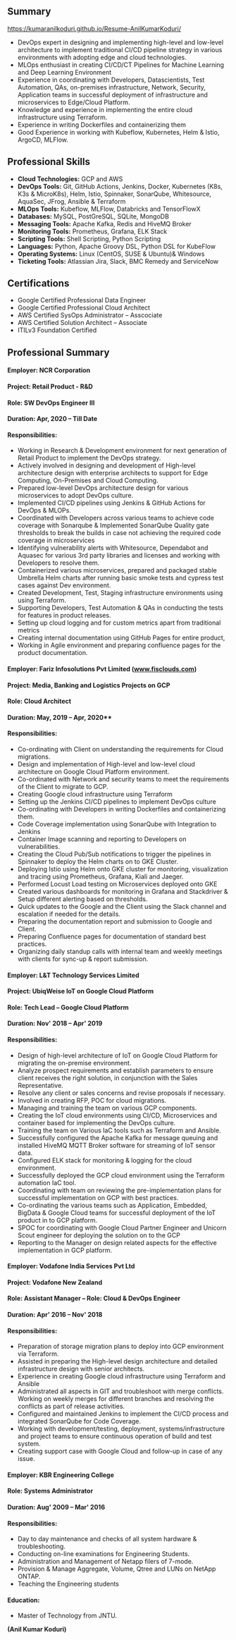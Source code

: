 ## Summary

https://kumaranilkoduri.github.io/Resume-AnilKumarKoduri/

* DevOps expert in designing and implementing high-level and low-level architecture to implement traditional CI/CD pipeline strategy in various environments with adopting edge and cloud technologies.
* MLOps enthusiast in creating CI/CD/CT Pipelines for Machine Learning and Deep Learning Environment
* Experience in coordinating with Developers, Datascientists, Test Automation, QAs, on-premises infrastructure, Network, Security, Application teams in successful deployment of infrastructure and microservices to Edge/Cloud Platform.
* Knowledge and experience in implementing the entire cloud infrastructure using Terraform.
* Experience in writing Dockerfiles and containerizing them
* Good Experience in working with Kubeflow, Kubernetes, Helm & Istio, ArgoCD, MLFlow.

## Professional Skills

* **Cloud Technologies:**	GCP and AWS
* **DevOps Tools:**	Git, GitHub Actions, Jenkins, Docker, Kubernetes (K8s, K3s & MicroK8s), Helm, Istio, Spinnaker, SonarQube, Whitesource, AquaSec, JFrog, Ansible & Terraform
* **MLOps Tools:**	Kubeflow, MLFlow, Databricks and TensorFlowX	
* **Databases:**	MySQL, PostGreSQL, SQLite, MongoDB
* **Messaging Tools:**	Apache Kafka, Redis and HiveMQ Broker
* **Monitoring Tools:**		Prometheus, Grafana, ELK Stack
* **Scripting Tools:**		Shell Scripting, Python Scripting
* **Languages:**			Python, Apache Groovy DSL, Python DSL for KubeFlow
* **Operating Systems:**		Linux (CentOS, SUSE & Ubuntu)& Windows
* **Ticketing Tools:**		Atlassian Jira, Slack, BMC Remedy and ServiceNow

## Certifications
*	Google Certified Professional Data Engineer
*	Google Certified Professional Cloud Architect 
*	AWS Certified SysOps Administrator – Asscociate
*	AWS Certified Solution Architect – Associate
*	ITILv3 Foundation Certified

## Professional Summary

#### Employer: 	NCR Corporation
#### Project:	Retail Product	- R&D
#### Role: 		SW DevOps Engineer III
#### Duration:  	Apr, 2020 – Till Date
#### Responsibilities:

* Working in Research & Development environment for next generation of Retail Product to implement the DevOps strategy.
* Actively involved in designing and development of High-level architecture design with enterprise architects to support for Edge Computing, On-Premises and Cloud Computing.
* Prepared low-level DevOps architecture design for various microservices to adopt DevOps culture.
* Implemented CI/CD pipelines using Jenkins & GitHub Actions for DevOps & MLOPs.
* Coordinated with Developers across various teams to achieve code coverage with Sonarqube & Implemented SonarQube Quality gate thresholds to break the builds in case not achieving the required code coverage in microservices
* Identifying vulnerability alerts with Whitesource, Dependabot and Aquasec for various 3rd party libraries and licenses and working with Developers to resolve them.
* Containerized various microservices, prepared and packaged stable Umbrella Helm charts after running basic smoke tests and cypress test cases against Dev environment.
* Created Development, Test, Staging infrastructure environments using using Terraform.
* Supporting Developers, Test Automation & QAs in conducting the tests for features in product releases.
* Setting up cloud logging and for custom metrics apart from traditional metrics
* Creating internal documentation using GitHub Pages for entire product,
* Working in Agile environment and preparing confluence pages for the product documentation.

#### Employer: 	Fariz Infosolutions Pvt Limited (www.fisclouds.com)
#### Project:	Media, Banking and Logistics Projects on GCP	
#### Role: 		Cloud Architect
#### Duration:  	May, 2019 – Apr, 2020**
#### Responsibilities:

* Co-ordinating with Client on understanding the requirements for Cloud migrations.
* Design and implementation of High-level and low-level cloud architecture on Google Cloud Platform environment.
* Co-ordinated with Network and security teams to meet the requirements of the Client to migrate to GCP.
* Creating Google cloud infrastructure using Terraform
* Setting up the Jenkins CI/CD pipelines to implement DevOps culture
* Co-ordinating with Developers in writing Dockerfiles and containerizing them.
* Code Coverage implementation using SonarQube with Integration to Jenkins
* Container Image scanning and reporting to Developers on vulnerabilities.
* Creating the Cloud Pub/Sub notifications to trigger the pipelines in Spinnaker to deploy the Helm charts on to GKE Cluster.
* Deploying Istio using Helm onto GKE cluster for monitoring, visualization and tracing using Prometheus, Grafana, Kiali and Jaeger.
* Performed Locust Load testing on Microservices deployed onto GKE
* Created various dashboards for monitoring in Grafana and Stackdriver & Setup different alerting based on thresholds.
* Quick updates to the Google and the Client using the Slack channel and escalation if needed for the details.
* Preparing the documentation report and submission to Google and Client.
* Preparing Confluence pages for documentation of standard best practices.
* Organizing daily standup calls with internal team and weekly meetings with clients for sync-up & report submission. 

#### Employer: 	L&T Technology Services Limited
#### Project:	UbiqWeise IoT on Google Cloud Platform	
#### Role: 		Tech Lead – Google Cloud Platform
#### Duration:  	Nov' 2018 – Apr' 2019
#### Responsibilities:

* Design of high-level architecture of IoT on Google Cloud Platform for migrating the on-premise environment. 
* Analyze prospect requirements and establish parameters to ensure client receives the right solution, in conjunction with the Sales Representative.
* Resolve any client or sales concerns and revise proposals if necessary.
* Involved in creating RFP, POC for cloud migrations.
* Managing and training the team on various GCP components.
* Creating the IoT cloud environments using CI/CD, Microservices and container based for implementing the DevOps culture.
* Training the team on Various IaC tools such as Terraform and Ansible.
* Successfully configured the Apache Kafka for message queuing and installed HiveMQ MQTT Broker software for streaming of IoT sensor data.
* Configured ELK stack for monitoring & logging for the cloud environment.
* Successfully deployed the GCP cloud environment using the Terraform automation IaC tool.
* Coordinating with team on reviewing the pre-implementation plans for successful implementation on GCP with best practices.
* Co-ordinating the various teams such as Application, Embedded, BigData & Google Cloud teams for successful deployment of the IoT product in to GCP platform.
* SPOC for coordinating with Google Cloud Partner Engineer and Unicorn Scout engineer for deploying the solution on to the GCP
* Reporting to the Manager on design related aspects for the effective implementation in GCP platform.

#### Employer:	Vodafone India Services Pvt Ltd
#### Project:	Vodafone New Zealand
#### Role: 		Assistant Manager – Role: Cloud & DevOps Engineer
#### Duration:  	Apr' 2016 – Nov' 2018
#### Responsibilities:

* Preparation of storage migration plans to deploy into GCP environment via Terraform.
* Assisted in preparing the High-level design architecture and detailed infrastructure design with senior architects.
* Experience in creating Google cloud infrastructure using Terraform and Ansible
* Administrated all aspects in GIT and troubleshoot with merge conflicts. Working on weekly merges for different branches and resolving the conflicts as part of release activities.
* Configured and maintained Jenkins to implement the CI/CD process and integrated SonarQube for Code Coverage.
* Working with development/testing, deployment, systems/infrastructure and project teams to ensure continuous operation of build and test system. 
* Creating support case with Google Cloud and follow-up in case of any issue.

#### Employer: 	KBR Engineering College
#### Role: 		Systems Administrator
#### Duration:  	Aug' 2009 – Mar' 2016

#### Responsibilities:

* Day to day maintenance and checks of all system hardware & troubleshooting.
* Conducting on-line examinations for Engineering Students.
* Administration and Management of Netapp filers of 7-mode.  
* Provision & Manage Aggregate, Volume, Qtree and LUNs on NetApp ONTAP. 
* Teaching the Engineering students

#### Education:

* Master of Technology from JNTU.





**(Anil Kumar Koduri)**

